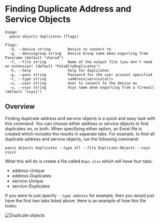 # Finding Duplicate Address and Service Objects

```
Usage:
  panco objects duplicates [flags]

Flags:
  -d, --device string        Device to connect to
  -g, --devicegroup string   Device Group name when exporting from Panorama (default "shared")
  -f, --file string          Name of the output file (you don't need an extension) (default "PaloAltoDuplicates")
  -h, --help                 help for duplicates
  -p, --pass string          Password for the user account specified
  -t, --type string          <address|service|all>
  -u, --user string          User to connect to the device as
  -v, --vsys string          Vsys name when exporting from a firewall (default "vsys1")
  ```

## Overview

Finding duplicate address and service objects is a quick and easy task with this command. You can choose either
address or service objects to find duplicates on, or both. When specifying either option, an Excel file is
created which includes the results in separate tabs. For example, to find _all_ duplicate address and service
objects, run the following command:

```
panco objects duplicates --type all --file Duplicate-Objects --vsys vsys1
```

What this will do is create a file called `Dups.xlsx` which will have four tabs:

* address-Unique
* address-Duplicates
* service-Unique
* service-Duplicates

If you were to just specify `--type address` for example, then you would just have the first two tabs listed above. Here
is an example of how this file looks:

<img src="duplicates.png" alt="Duplicate objects"/>